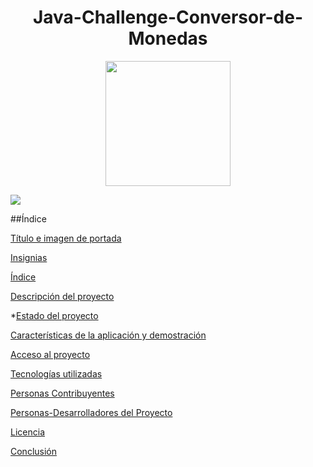 <h1 align="center">Java-Challenge-Conversor-de-Monedas</h1>

<p align="center">
  <img src="https://github.com/PabloLuna44/Java-Challenge-Conversor-de-Monedas/assets/119721670/100ecb00-fac6-4426-bc5b-0e2e337dca17" width="200" height="200">
</p>

<img src="https://img.shields.io/badge/Java-green.svg?style=for-the-badge&logo=Java&logoColor">


##Índice

[Título e imagen de portada](#Título-e-imagen-de-portada)

[Insignias](#insignias)

[Índice](#índice)

[Descripción del proyecto](#descripción-del-proyecto)

*[Estado del proyecto](#Estado-del-proyecto)

[Características de la aplicación y demostración](#Características-de-la-aplicación-y-demostración)

[Acceso al proyecto](#acceso-proyecto)

[Tecnologías utilizadas](#tecnologías-utilizadas)

[Personas Contribuyentes](#personas-contribuyentes)

[Personas-Desarrolladores del Proyecto](#personas-desarrolladores)

[Licencia](#licencia)

[Conclusión](#conclusión)





